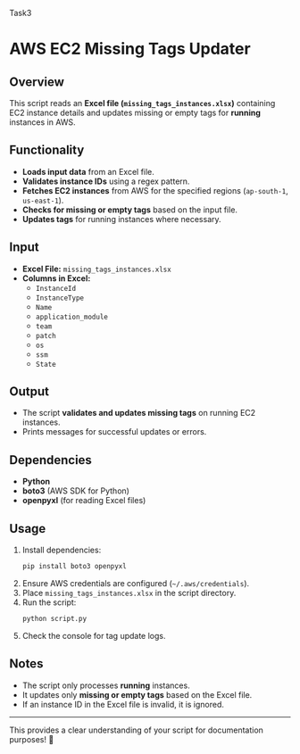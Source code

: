 Task3

# AWS EC2 Missing Tags Updater  

## Overview  
This script reads an **Excel file (`missing_tags_instances.xlsx`)** containing EC2 instance details and updates missing or empty tags for **running** instances in AWS.  

## Functionality  
- **Loads input data** from an Excel file.  
- **Validates instance IDs** using a regex pattern.  
- **Fetches EC2 instances** from AWS for the specified regions (`ap-south-1`, `us-east-1`).  
- **Checks for missing or empty tags** based on the input file.  
- **Updates tags** for running instances where necessary.  

## Input  
- **Excel File:** `missing_tags_instances.xlsx`  
- **Columns in Excel:**  
  - `InstanceId`  
  - `InstanceType`  
  - `Name`  
  - `application_module`  
  - `team`  
  - `patch`  
  - `os`  
  - `ssm`  
  - `State`  

## Output  
- The script **validates and updates missing tags** on running EC2 instances.  
- Prints messages for successful updates or errors.  

## Dependencies  
- **Python**  
- **boto3** (AWS SDK for Python)  
- **openpyxl** (for reading Excel files)  

## Usage  
1. Install dependencies:  
   ```bash
   pip install boto3 openpyxl
   ```  
2. Ensure AWS credentials are configured (`~/.aws/credentials`).  
3. Place `missing_tags_instances.xlsx` in the script directory.  
4. Run the script:  
   ```bash
   python script.py
   ```  
5. Check the console for tag update logs.  

## Notes  
- The script only processes **running** instances.  
- It updates only **missing or empty tags** based on the Excel file.  
- If an instance ID in the Excel file is invalid, it is ignored.  

---

This provides a clear understanding of your script for documentation purposes! 🚀
